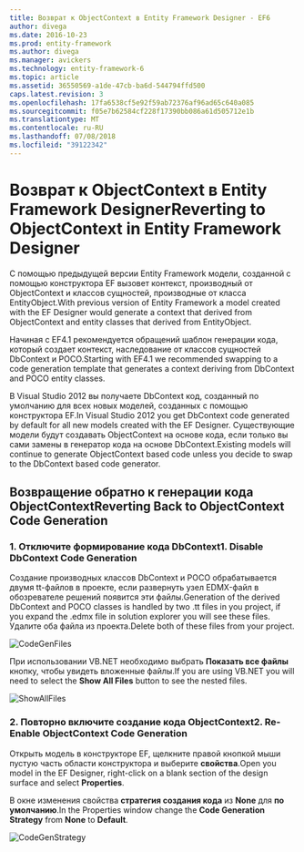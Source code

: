 ```yaml
---
title: Возврат к ObjectContext в Entity Framework Designer - EF6
author: divega
ms.date: 2016-10-23
ms.prod: entity-framework
ms.author: divega
ms.manager: avickers
ms.technology: entity-framework-6
ms.topic: article
ms.assetid: 36550569-a1de-47cb-ba6d-544794ffd500
caps.latest.revision: 3
ms.openlocfilehash: 17fa6538cf5e92f59ab72376af96ad65c640a085
ms.sourcegitcommit: f05e7b62584cf228f17390bb086a61d505712e1b
ms.translationtype: MT
ms.contentlocale: ru-RU
ms.lasthandoff: 07/08/2018
ms.locfileid: "39122342"
---
```

# <a name="reverting-to-objectcontext-in-entity-framework-designer"></a><span data-ttu-id="37dd3-102">Возврат к ObjectContext в Entity Framework Designer</span><span class="sxs-lookup"><span data-stu-id="37dd3-102">Reverting to ObjectContext in Entity Framework Designer</span></span>
<span data-ttu-id="37dd3-103">С помощью предыдущей версии Entity Framework модели, созданной с помощью конструктора EF вызовет контекст, производный от ObjectContext и классов сущностей, производные от класса EntityObject.</span><span class="sxs-lookup"><span data-stu-id="37dd3-103">With previous version of Entity Framework a model created with the EF Designer would generate a context that derived from ObjectContext and entity classes that derived from EntityObject.</span></span>

<span data-ttu-id="37dd3-104">Начиная с EF4.1 рекомендуется обращений шаблон генерации кода, который создает контекст, наследование от классов сущностей DbContext и POCO.</span><span class="sxs-lookup"><span data-stu-id="37dd3-104">Starting with EF4.1 we recommended swapping to a code generation template that generates a context deriving from DbContext and POCO entity classes.</span></span>

<span data-ttu-id="37dd3-105">В Visual Studio 2012 вы получаете DbContext код, созданный по умолчанию для всех новых моделей, созданных с помощью конструктора EF.</span><span class="sxs-lookup"><span data-stu-id="37dd3-105">In Visual Studio 2012 you get DbContext code generated by default for all new models created with the EF Designer.</span></span> <span data-ttu-id="37dd3-106">Существующие модели будут создавать ObjectContext на основе кода, если только вы сами замены в генератор кода на основе DbContext.</span><span class="sxs-lookup"><span data-stu-id="37dd3-106">Existing models will continue to generate ObjectContext based code unless you decide to swap to the DbContext based code generator.</span></span>

## <a name="reverting-back-to-objectcontext-code-generation"></a><span data-ttu-id="37dd3-107">Возвращение обратно к генерации кода ObjectContext</span><span class="sxs-lookup"><span data-stu-id="37dd3-107">Reverting Back to ObjectContext Code Generation</span></span>

### <a name="1-disable-dbcontext-code-generation"></a><span data-ttu-id="37dd3-108">1. Отключите формирование кода DbContext</span><span class="sxs-lookup"><span data-stu-id="37dd3-108">1. Disable DbContext Code Generation</span></span>

<span data-ttu-id="37dd3-109">Создание производных классов DbContext и POCO обрабатывается двумя tt-файлов в проекте, если развернуть узел EDMX-файл в обозревателе решений появится эти файлы.</span><span class="sxs-lookup"><span data-stu-id="37dd3-109">Generation of the derived DbContext and POCO classes is handled by two .tt files in you project, if you expand the .edmx file in solution explorer you will see these files.</span></span> <span data-ttu-id="37dd3-110">Удалите оба файла из проекта.</span><span class="sxs-lookup"><span data-stu-id="37dd3-110">Delete both of these files from your project.</span></span>

![CodeGenFiles](~/ef6/media/codegenfiles.png)

<span data-ttu-id="37dd3-112">При использовании VB.NET необходимо выбрать **Показать все файлы** кнопку, чтобы увидеть вложенные файлы.</span><span class="sxs-lookup"><span data-stu-id="37dd3-112">If you are using VB.NET you will need to select the **Show All Files** button to see the nested files.</span></span>

![ShowAllFiles](~/ef6/media/showallfiles.png)

### <a name="2-re-enable-objectcontext-code-generation"></a><span data-ttu-id="37dd3-114">2. Повторно включите создание кода ObjectContext</span><span class="sxs-lookup"><span data-stu-id="37dd3-114">2. Re-Enable ObjectContext Code Generation</span></span>

<span data-ttu-id="37dd3-115">Открыть модель в конструкторе EF, щелкните правой кнопкой мыши пустую часть области конструктора и выберите **свойства**.</span><span class="sxs-lookup"><span data-stu-id="37dd3-115">Open you model in the EF Designer, right-click on a blank section of the design surface and select **Properties**.</span></span>

<span data-ttu-id="37dd3-116">В окне изменения свойства **стратегия создания кода** из **None** для **по умолчанию**.</span><span class="sxs-lookup"><span data-stu-id="37dd3-116">In the Properties window change the **Code Generation Strategy** from **None** to **Default**.</span></span>

![CodeGenStrategy](~/ef6/media/codegenstrategy.png)
